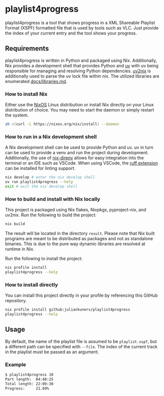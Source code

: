 # playlist4progress
playlist4progress is a tool that shows progress in a XML Shareable Playlist Format (XSPF) formatted file that is used by tools such as VLC. Just provide the index of your current entry and the tool shows your progress.

## Requirements
playlist4progress is written in Python and packaged using Nix. Additionally, Nix provides a development shell that provides Python and [uv](https://docs.astral.sh/uv/) with uv being responsible for managing and resolving Python dependencies. [uv2nix](https://github.com/pyproject-nix/uv2nix) is additionally used to parse the uv lock file within nix. The utilized libraries are enumerated [docs/libraries.md](here).

### How to install Nix
Either use the [NixOS](https://nixos.org/) Linux distribution or install Nix directly on your Linux distribution of choice. You may need to start the daemon or simply restart the system.
```bash
sh <(curl -L https://nixos.org/nix/install) --daemon
```

### How to run in a Nix development shell
A Nix development shell can be used to provide Python and uv. uv in turn can be used to provide a venv and run the project during development. Additionally, the use of [nix-direnv](https://github.com/nix-community/nix-direnv) allows for easy integration into the terminal or an IDE such as VSCode. When using VSCode, the [ruff extension](https://marketplace.visualstudio.com/items?itemName=charliermarsh.ruff) can be installed for linting support.
```bash
nix develop # enter the nix develop shell
uv run playlist4progress --help
exit # exit the nix develop shell
```

### How to build and install with Nix locally
This project is packaged using Nix flakes, Nixpkgs, pyproject-nix, and uv2nix. Run the following to build the project:
```bash
nix build
```
The result will be located in the directory `result`. Please note that Nix built programs are meant to be distributed as packages and not as standalone binaries. This is due to the pure way dynamic libraries are resolved at runtime in Nix.

Run the following to install the project:
```bash
nix profile install
playlist4progress --help
```

### How to install directly
You can install this project directly in your profile by referencing this GitHub repository.
```bash
nix profile install github:juliankuners/playlist4progress
playlist4progress --help
```

## Usage
By default, the name of the playlist file is assumed to be `playlist.xspf`, but a different path can be specified with `--file`. The index of the current track in the playlist must be passed as an argument.

### Example

```bash
$ playlist4progress 10
Part length:  04:48:25
Total length: 22:09:30
Progress:     21.69%
```
